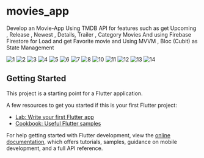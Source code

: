# movies_app

Develop an Movie-App Using TMDB API for features such as get Upcoming , Release , Newest , Details, Trailer , Category Movies 
And using Firebase Firestore for Load and get Favorite movie and Using MVVM , Bloc (Cubit) as State Management 

![1](https://github.com/user-attachments/assets/507d818b-c230-444a-946f-7c8bb3fd5a65)
![2](https://github.com/user-attachments/assets/e2c129e1-3ce4-4d49-a32c-eed404862fcc)
![3](https://github.com/user-attachments/assets/56e6b000-e240-41f9-8b37-930ea8f4a8da)
![4](https://github.com/user-attachments/assets/50a9eb0c-b6e4-4eb4-9f12-654c9c8dd63b)
![5](https://github.com/user-attachments/assets/019cea0c-2fc4-49a5-a89a-f18b44b532af)
![6](https://github.com/user-attachments/assets/6cc57828-f0bd-49ec-93c4-b5b1564d4df5)
![7](https://github.com/user-attachments/assets/765213ef-de16-4ba0-a4a9-a128638ca5b5)
![8](https://github.com/user-attachments/assets/29da5bff-e291-4075-9536-093e3b23fb63)
![10](https://github.com/user-attachments/assets/345ead35-2c38-44c6-9697-fa1d674180ee)
![11](https://github.com/user-attachments/assets/b5a7dd1b-f63f-4b5f-bb7c-0300290e0471)
![12](https://github.com/user-attachments/assets/05c1d9da-1a33-476f-a4c4-fc2b73be07f8)
![13](https://github.com/user-attachments/assets/fc873d0b-cfae-4899-a282-e1b5823f3cb4)
![14](https://github.com/user-attachments/assets/4ee48c5b-7fbe-4227-8b54-9ac2f0aa7690)



## Getting Started

This project is a starting point for a Flutter application.

A few resources to get you started if this is your first Flutter project:

- [Lab: Write your first Flutter app](https://docs.flutter.dev/get-started/codelab)
- [Cookbook: Useful Flutter samples](https://docs.flutter.dev/cookbook)

For help getting started with Flutter development, view the
[online documentation](https://docs.flutter.dev/), which offers tutorials,
samples, guidance on mobile development, and a full API reference.
